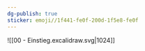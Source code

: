 ```yaml
---
dg-publish: true
sticker: emoji//1f441-fe0f-200d-1f5e8-fe0f
---
```

![[00 - Einstieg.excalidraw.svg|1024]]

